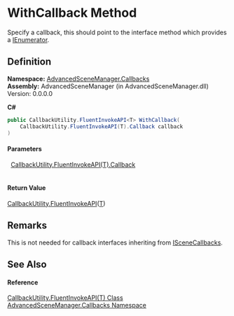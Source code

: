 # WithCallback Method


Specify a callback, this should point to the interface method which provides a <a href="https://learn.microsoft.com/dotnet/api/system.collections.ienumerator" target="_blank" rel="noopener noreferrer">IEnumerator</a>.



## Definition
**Namespace:** <a href="N_AdvancedSceneManager_Callbacks.md">AdvancedSceneManager.Callbacks</a>  
**Assembly:** AdvancedSceneManager (in AdvancedSceneManager.dll) Version: 0.0.0.0

**C#**
``` C#
public CallbackUtility.FluentInvokeAPI<T> WithCallback(
	CallbackUtility.FluentInvokeAPI(T).Callback callback
)
```



#### Parameters
<dl><dt>  <a href="T_AdvancedSceneManager_Callbacks_CallbackUtility_FluentInvokeAPI_1_Callback.md">CallbackUtility.FluentInvokeAPI(T).Callback</a></dt><dd> </dd></dl>

#### Return Value
<a href="T_AdvancedSceneManager_Callbacks_CallbackUtility_FluentInvokeAPI_1.md">CallbackUtility.FluentInvokeAPI</a>(<a href="T_AdvancedSceneManager_Callbacks_CallbackUtility_FluentInvokeAPI_1.md">T</a>)

## Remarks
This is not needed for callback interfaces inheriting from <a href="T_AdvancedSceneManager_Callbacks_ISceneCallbacks.md">ISceneCallbacks</a>.

## See Also


#### Reference
<a href="T_AdvancedSceneManager_Callbacks_CallbackUtility_FluentInvokeAPI_1.md">CallbackUtility.FluentInvokeAPI(T) Class</a>  
<a href="N_AdvancedSceneManager_Callbacks.md">AdvancedSceneManager.Callbacks Namespace</a>  
